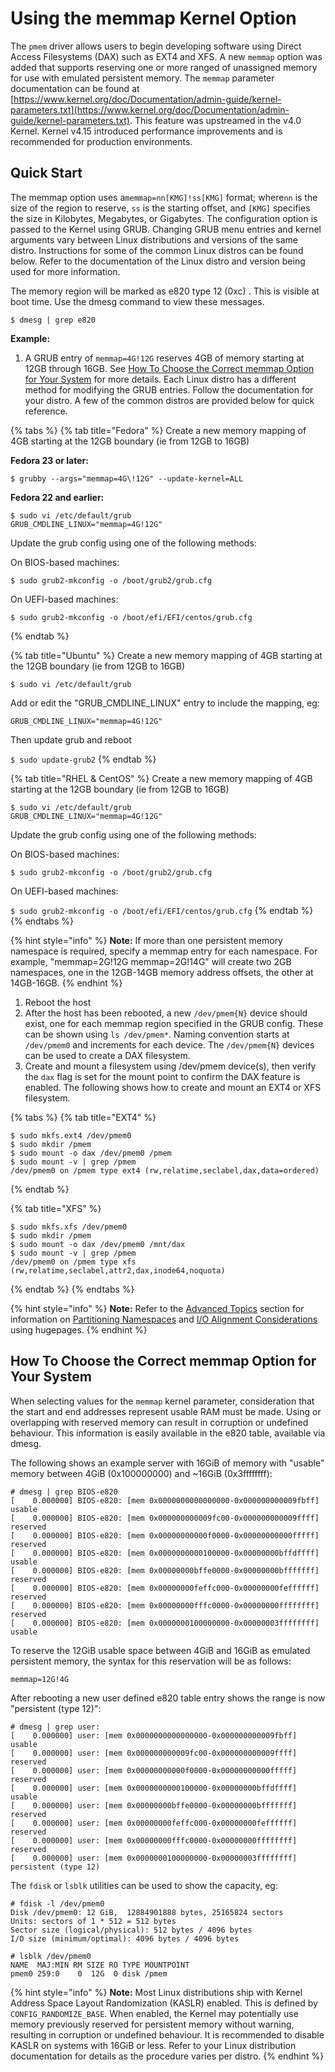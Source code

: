 # Using the memmap Kernel Option

The `pmem` driver allows users to begin developing software using Direct Access Filesystems \(DAX\) such as EXT4 and XFS. A new `memmap` option was added that supports reserving one or more ranged of unassigned memory for use with emulated persistent memory. The `memmap` parameter documentation can be found at [https://www.kernel.org/doc/Documentation/admin-guide/kernel-parameters.txt](https://www.kernel.org/doc/Documentation/admin-guide/kernel-parameters.txt). This feature was upstreamed in the v4.0 Kernel. Kernel v4.15 introduced performance improvements and is recommended for production environments.

## Quick Start

The memmap option uses a`memmap=nn[KMG]!ss[KMG]` format; where`nn` is the size of the region to reserve, `ss` is the starting offset, and `[KMG]` specifies the size in Kilobytes, Megabytes, or Gigabytes. The configuration option is passed to the Kernel using GRUB. Changing GRUB menu entries and kernel arguments vary between Linux distributions and versions of the same distro. Instructions for some of the common Linux distros can be found below. Refer to the documentation of the Linux distro and version being used for more information.

The memory region will be marked as e820 type 12 \(0xc\) . This is visible at boot time. Use the dmesg command to view these messages.

```text
$ dmesg | grep e820
```

**Example:**

1. A GRUB entry of `memmap=4G!12G` reserves 4GB of memory starting at 12GB through 16GB.  See [How To Choose the Correct memmap Option for Your System](linux-memmap.md#how-to-choose-the-correct-memmap-option-for-your-system) for more details.  Each Linux distro has a different method for modifying the GRUB entries.  Follow the documentation for your distro.  A few of the common distros are provided below for quick reference.

{% tabs %}
{% tab title="Fedora" %}
Create a new memory mapping of 4GB starting at the 12GB boundary \(ie from 12GB to 16GB\)

**Fedora 23 or later:**

`$ grubby --args="memmap=4G\!12G" --update-kernel=ALL`

**Fedora 22 and earlier:**

```text
$ sudo vi /etc/default/grub
GRUB_CMDLINE_LINUX="memmap=4G!12G"
```

Update the grub config using one of the following methods:

On BIOS-based machines:

```text
$ sudo grub2-mkconfig -o /boot/grub2/grub.cfg
```

On UEFI-based machines:

```text
$ sudo grub2-mkconfig -o /boot/efi/EFI/centos/grub.cfg
```
{% endtab %}

{% tab title="Ubuntu" %}
Create a new memory mapping of 4GB starting at the 12GB boundary \(ie from 12GB to 16GB\)

`$ sudo vi /etc/default/grub`

Add or edit the "GRUB\_CMDLINE\_LINUX" entry to include the mapping, eg:

`GRUB_CMDLINE_LINUX="memmap=4G!12G"`

Then update grub and reboot

`$ sudo update-grub2`
{% endtab %}

{% tab title="RHEL & CentOS" %}
Create a new memory mapping of 4GB starting at the 12GB boundary \(ie from 12GB to 16GB\)

```text
$ sudo vi /etc/default/grub
GRUB_CMDLINE_LINUX="memmap=4G!12G"
```

Update the grub config using one of the following methods:

On BIOS-based machines:

`$ sudo grub2-mkconfig -o /boot/grub2/grub.cfg`

On UEFI-based machines:

`$ sudo grub2-mkconfig -o /boot/efi/EFI/centos/grub.cfg`
{% endtab %}
{% endtabs %}

{% hint style="info" %}
**Note:** If more than one persistent memory namespace is required, specify a memmap entry for each namespace. For example, "memmap=2G!12G memmap=2G!14G" will create two 2GB namespaces, one in the 12GB-14GB memory address offsets, the other at 14GB-16GB.
{% endhint %}

1. Reboot the host
2. After the host has been rebooted, a new `/dev/pmem{N}` device should exist, one for each memmap region specified in the GRUB config. These can be shown using `ls /dev/pmem*`. Naming convention starts at `/dev/pmem0` and increments for each device. The `/dev/pmem{N}` devices can be used to create a DAX filesystem.
3. Create and mount a filesystem using /dev/pmem device\(s\), then verify the `dax` flag is set for the mount point to confirm the DAX feature is enabled. The following shows how to create and mount an EXT4 or XFS filesystem.

{% tabs %}
{% tab title="EXT4" %}
```text
$ sudo mkfs.ext4 /dev/pmem0
$ sudo mkdir /pmem
$ sudo mount -o dax /dev/pmem0 /pmem
$ sudo mount -v | grep /pmem
/dev/pmem0 on /pmem type ext4 (rw,relatime,seclabel,dax,data=ordered)
```
{% endtab %}

{% tab title="XFS" %}
```text
$ sudo mkfs.xfs /dev/pmem0
$ sudo mkdir /pmem
$ sudo mount -o dax /dev/pmem0 /mnt/dax
$ sudo mount -v | grep /pmem
/dev/pmem0 on /pmem type xfs (rw,relatime,seclabel,attr2,dax,inode64,noquota)
```
{% endtab %}
{% endtabs %}

{% hint style="info" %}
**Note:** Refer to the [Advanced Topics](advanced-topics/) section for information on [Partitioning Namespaces](advanced-topics/partitioning-namespaces.md) and [I/O Alignment Considerations](advanced-topics/i-o-alignment-considerations.md) using hugepages.
{% endhint %}

## How To Choose the Correct memmap Option for Your System

When selecting values for the `memmap` kernel parameter, consideration that the start and end addresses represent usable RAM must be made. Using or overlapping with reserved memory can result in corruption or undefined behaviour. This information is easily available in the e820 table, available via dmesg.

The following shows an example server with 16GiB of memory with "usable" memory between 4GiB \(0x100000000\) and ~16GiB \(0x3ffffffff\):

```text
# dmesg | grep BIOS-e820
[    0.000000] BIOS-e820: [mem 0x0000000000000000-0x000000000009fbff] usable
[    0.000000] BIOS-e820: [mem 0x000000000009fc00-0x000000000009ffff] reserved
[    0.000000] BIOS-e820: [mem 0x00000000000f0000-0x00000000000fffff] reserved
[    0.000000] BIOS-e820: [mem 0x0000000000100000-0x00000000bffdffff] usable
[    0.000000] BIOS-e820: [mem 0x00000000bffe0000-0x00000000bfffffff] reserved
[    0.000000] BIOS-e820: [mem 0x00000000feffc000-0x00000000feffffff] reserved
[    0.000000] BIOS-e820: [mem 0x00000000fffc0000-0x00000000ffffffff] reserved
[    0.000000] BIOS-e820: [mem 0x0000000100000000-0x00000003ffffffff] usable
```

To reserve the 12GiB usable space between 4GiB and 16GiB as emulated persistent memory, the syntax for this reservation will be as follows:

```text
memmap=12G!4G
```

After rebooting a new user defined e820 table entry shows the range is now "persistent \(type 12\)":

```text
# dmesg | grep user:
[    0.000000] user: [mem 0x0000000000000000-0x000000000009fbff] usable
[    0.000000] user: [mem 0x000000000009fc00-0x000000000009ffff] reserved
[    0.000000] user: [mem 0x00000000000f0000-0x00000000000fffff] reserved
[    0.000000] user: [mem 0x0000000000100000-0x00000000bffdffff] usable
[    0.000000] user: [mem 0x00000000bffe0000-0x00000000bfffffff] reserved
[    0.000000] user: [mem 0x00000000feffc000-0x00000000feffffff] reserved
[    0.000000] user: [mem 0x00000000fffc0000-0x00000000ffffffff] reserved
[    0.000000] user: [mem 0x0000000100000000-0x00000003ffffffff] persistent (type 12)
```

The `fdisk` or `lsblk` utilities can be used to show the capacity, eg:

```text
# fdisk -l /dev/pmem0 
Disk /dev/pmem0: 12 GiB,  12884901888 bytes, 25165824 sectors
Units: sectors of 1 * 512 = 512 bytes
Sector size (logical/physical): 512 bytes / 4096 bytes
I/O size (minimum/optimal): 4096 bytes / 4096 bytes
```

```text
# lsblk /dev/pmem0
NAME  MAJ:MIN RM SIZE RO TYPE MOUNTPOINT
pmem0 259:0    0  12G  0 disk /pmem
```

{% hint style="info" %}
**Note:** Most Linux distributions ship with Kernel Address Space Layout Randomization \(KASLR\) enabled. This is defined by `CONFIG_RANDOMIZE_BASE`. When enabled, the Kernel may potentially use memory previously reserved for persistent memory without warning, resulting in corruption or undefined behaviour. It is recommended to disable KASLR on systems with 16GiB or less. Refer to your Linux distribution documentation for details as the procedure varies per distro.
{% endhint %}

